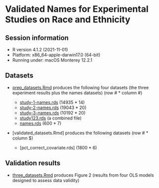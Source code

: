 # Validated Names for Experimental Studies on Race and Ethnicity

## Session information 

* R version 4.1.2 (2021-11-01)
* Platform: x86_64-apple-darwin17.0 (64-bit)
* Running under: macOS Monterey 12.2.1

## Datasets

* [prep_datasets.Rmd](https://github.com/jaeyk/validated_names/blob/main/code/prep_datasets.Rmd) produces the following four datasets (the three experiment results plus the names datasets) (row # * column #)
  * [study-1-names.rds](https://github.com/jaeyk/validated_names/blob/main/data_outputs/study-1-names.csv) (14935 * 14) 
  * [study-2-names.rds](https://github.com/jaeyk/validated_names/blob/main/data_outputs/study-2-names.csv) (19043 * 20)
  * [study-3-names.rds](https://github.com/jaeyk/validated_names/blob/main/data_outputs/study-3-names.csv) (10192 * 20)
  * [study123.rds](https://github.com/jaeyk/validated_names/blob/main/data_outputs/study123.rda) (a combined file) 
  * [names.rds](https://github.com/jaeyk/validated_names/blob/main/data_outputs/names.csv) (600 * 7)

* [validated_datasets.Rmd] produces the following datasets (row # * column $)
  * [pct_correct_covariate.rds] (1800 * 6)

## Validation results

* [three_datasets.Rmd](https://github.com/jaeyk/validated_names/blob/main/code/three_datasets.Rmd) produces Figure 2 (results from four OLS models designed to assess data validity)
